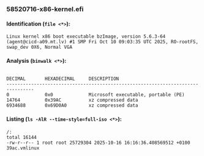 ### 58520716-x86-kernel.efi
#### Identification (`file <*>`):
```
Linux kernel x86 boot executable bzImage, version 5.6.3-64 (agent@cicd-a09.mt.lv) #1 SMP Fri Oct 10 09:03:35 UTC 2025, RO-rootFS, swap_dev 0X6, Normal VGA
```
#### Analysis (`binwalk <*>`):
```

DECIMAL       HEXADECIMAL     DESCRIPTION
--------------------------------------------------------------------------------
0             0x0             Microsoft executable, portable (PE)
14764         0x39AC          xz compressed data
6934688       0x69D0A0        xz compressed data
```
#### Listing (`ls -AlR --time-style=full-iso <*>`):
```
/:
total 16144
-rw-r--r-- 1 root root 25729304 2025-10-16 16:16:36.408569512 +0100 39ac.vmlinux
```

